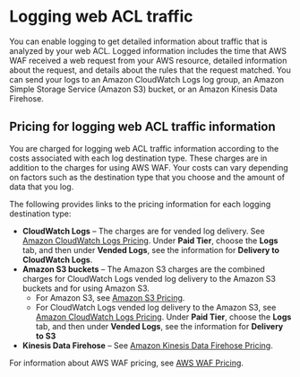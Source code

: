# Logging web ACL traffic<a name="logging"></a>

You can enable logging to get detailed information about traffic that is analyzed by your web ACL\. Logged information includes the time that AWS WAF received a web request from your AWS resource, detailed information about the request, and details about the rules that the request matched\. You can send your logs to an Amazon CloudWatch Logs log group, an Amazon Simple Storage Service \(Amazon S3\) bucket, or an Amazon Kinesis Data Firehose\.

## Pricing for logging web ACL traffic information<a name="logging-pricing"></a>

You are charged for logging web ACL traffic information according to the costs associated with each log destination type\. These charges are in addition to the charges for using AWS WAF\. Your costs can vary depending on factors such as the destination type that you choose and the amount of data that you log\. 

The following provides links to the pricing information for each logging destination type:
+ **CloudWatch Logs** – The charges are for vended log delivery\. See [Amazon CloudWatch Logs Pricing](http://aws.amazon.com/cloudwatch/pricing/)\. Under **Paid Tier**, choose the **Logs** tab, and then under **Vended Logs**, see the information for **Delivery to CloudWatch Logs**\.
+ **Amazon S3 buckets** – The Amazon S3 charges are the combined charges for CloudWatch Logs vended log delivery to the Amazon S3 buckets and for using Amazon S3\. 
  + For Amazon S3, see [Amazon S3 Pricing](http://aws.amazon.com/s3/pricing/)\. 
  + For CloudWatch Logs vended log delivery to the Amazon S3, see [Amazon CloudWatch Logs Pricing](http://aws.amazon.com/cloudwatch/pricing/)\. Under **Paid Tier**, choose the **Logs** tab, and then under **Vended Logs**, see the information for **Delivery to S3**
+ **Kinesis Data Firehose** – See [Amazon Kinesis Data Firehose Pricing](http://aws.amazon.com/kinesis/data-firehose/pricing/)\.

For information about AWS WAF pricing, see [AWS WAF Pricing](http://aws.amazon.com/waf/pricing/)\. 